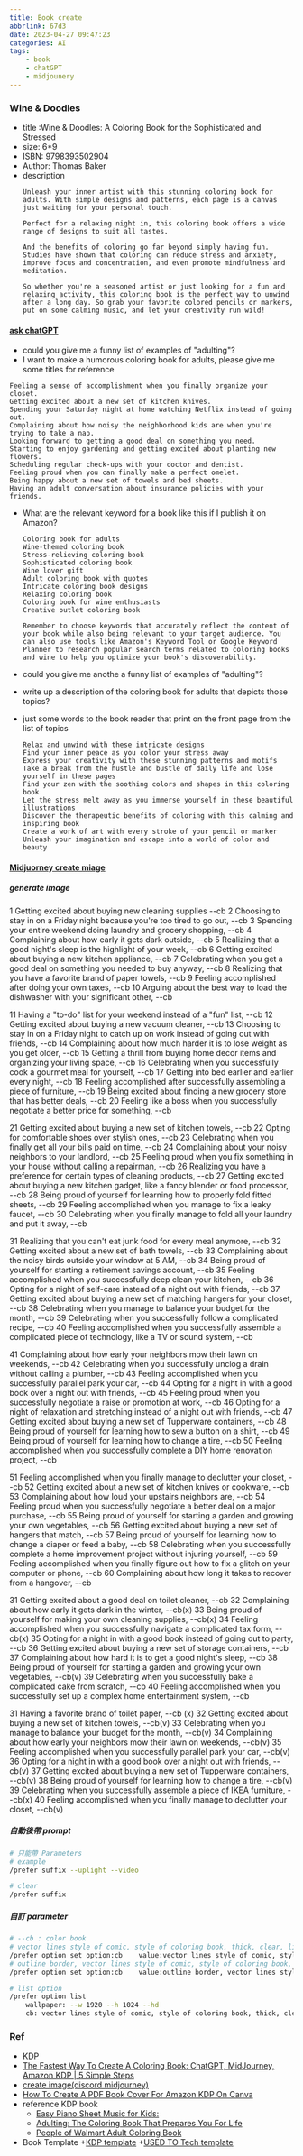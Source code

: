 ```yaml
---
title: Book create
abbrlink: 67d3
date: 2023-04-27 09:47:23
categories: AI
tags:
	- book
	- chatGPT
	- midjounery
---
```


### Wine & Doodles
+ title :Wine & Doodles: A Coloring Book for the Sophisticated and Stressed
+ size: 6*9
+ ISBN: 9798393502904
+ Author: Thomas Baker
+ description
	```
	Unleash your inner artist with this stunning coloring book for adults. With simple designs and patterns, each page is a canvas just waiting for your personal touch.

	Perfect for a relaxing night in, this coloring book offers a wide range of designs to suit all tastes.

	And the benefits of coloring go far beyond simply having fun. Studies have shown that coloring can reduce stress and anxiety, improve focus and concentration, and even promote mindfulness and meditation.

	So whether you're a seasoned artist or just looking for a fun and relaxing activity, this coloring book is the perfect way to unwind after a long day. So grab your favorite colored pencils or markers, put on some calming music, and let your creativity run wild!
	```

<!--more-->

#### [ask chatGPT](https://chat.openai.com/c/d5088c76-f5ab-49e1-bcf8-e5997e8d94ab)
+ could you give me a funny list of examples of "adulting"?
+ I want to make a humorous coloring book for adults, please give me some titles for reference 
```
Feeling a sense of accomplishment when you finally organize your closet.
Getting excited about a new set of kitchen knives.
Spending your Saturday night at home watching Netflix instead of going out.
Complaining about how noisy the neighborhood kids are when you're trying to take a nap.
Looking forward to getting a good deal on something you need.
Starting to enjoy gardening and getting excited about planting new flowers.
Scheduling regular check-ups with your doctor and dentist.
Feeling proud when you can finally make a perfect omelet.
Being happy about a new set of towels and bed sheets.
Having an adult conversation about insurance policies with your friends.
```

+ What are the relevant keyword for a book like this if I publish it on Amazon?
	```
	Coloring book for adults
	Wine-themed coloring book
	Stress-relieving coloring book
	Sophisticated coloring book
	Wine lover gift
	Adult coloring book with quotes
	Intricate coloring book designs
	Relaxing coloring book
	Coloring book for wine enthusiasts
	Creative outlet coloring book

	Remember to choose keywords that accurately reflect the content of your book while also being relevant to your target audience. You can also use tools like Amazon's Keyword Tool or Google Keyword Planner to research popular search terms related to coloring books and wine to help you optimize your book's discoverability.
	```

+ could you give me anothe a funny list of examples of "adulting"?

+  write up a description of the coloring book for adults that depicts those topics?

+  just some words to the book reader that print on the front page from the list of topics
	```
	Relax and unwind with these intricate designs
	Find your inner peace as you color your stress away
	Express your creativity with these stunning patterns and motifs
	Take a break from the hustle and bustle of daily life and lose yourself in these pages
	Find your zen with the soothing colors and shapes in this coloring book
	Let the stress melt away as you immerse yourself in these beautiful illustrations
	Discover the therapeutic benefits of coloring with this calming and inspiring book
	Create a work of art with every stroke of your pencil or marker
	Unleash your imagination and escape into a world of color and beauty
	```

#### [Midjuorney create miage](https://discord.com/)
##### generate image
1 Getting excited about buying new cleaning supplies  --cb
2 Choosing to stay in on a Friday night because you're too tired to go out, --cb
3 Spending your entire weekend doing laundry and grocery shopping, --cb
4 Complaining about how early it gets dark outside, --cb
5 Realizing that a good night's sleep is the highlight of your week, --cb
6 Getting excited about buying a new kitchen appliance, --cb
7 Celebrating when you get a good deal on something you needed to buy anyway, --cb
8 Realizing that you have a favorite brand of paper towels, --cb
9 Feeling accomplished after doing your own taxes, --cb
10 Arguing about the best way to load the dishwasher with your significant other, --cb

11 Having a "to-do" list for your weekend instead of a "fun" list, --cb
12 Getting excited about buying a new vacuum cleaner, --cb
13 Choosing to stay in on a Friday night to catch up on work instead of going out with friends, --cb
14 Complaining about how much harder it is to lose weight as you get older, --cb
15 Getting a thrill from buying home decor items and organizing your living space, --cb
16 Celebrating when you successfully cook a gourmet meal for yourself, --cb
17 Getting into bed earlier and earlier every night, --cb
18 Feeling accomplished after successfully assembling a piece of furniture, --cb
19 Being excited about finding a new grocery store that has better deals, --cb
20 Feeling like a boss when you successfully negotiate a better price for something, --cb

21 Getting excited about buying a new set of kitchen towels, --cb
22 Opting for comfortable shoes over stylish ones, --cb
23 Celebrating when you finally get all your bills paid on time, --cb
24 Complaining about your noisy neighbors to your landlord, --cb
25 Feeling proud when you fix something in your house without calling a repairman, --cb
26 Realizing you have a preference for certain types of cleaning products, --cb
27 Getting excited about buying a new kitchen gadget, like a fancy blender or food processor, --cb
28 Being proud of yourself for learning how to properly fold fitted sheets, --cb
29 Feeling accomplished when you manage to fix a leaky faucet, --cb
30 Celebrating when you finally manage to fold all your laundry and put it away, --cb

31 Realizing that you can't eat junk food for every meal anymore, --cb
32 Getting excited about a new set of bath towels, --cb
33 Complaining about the noisy birds outside your window at 5 AM, --cb
34 Being proud of yourself for starting a retirement savings account, --cb
35 Feeling accomplished when you successfully deep clean your kitchen, --cb
36 Opting for a night of self-care instead of a night out with friends, --cb
37 Getting excited about buying a new set of matching hangers for your closet, --cb
38 Celebrating when you manage to balance your budget for the month, --cb
39 Celebrating when you successfully follow a complicated recipe, --cb
40 Feeling accomplished when you successfully assemble a complicated piece of technology, like a TV or sound system, --cb

41 Complaining about how early your neighbors mow their lawn on weekends, --cb
42 Celebrating when you successfully unclog a drain without calling a plumber, --cb
43 Feeling accomplished when you successfully parallel park your car, --cb
44 Opting for a night in with a good book over a night out with friends, --cb
45 Feeling proud when you successfully negotiate a raise or promotion at work, --cb
46 Opting for a night of relaxation and stretching instead of a night out with friends, --cb
47 Getting excited about buying a new set of Tupperware containers, --cb
48 Being proud of yourself for learning how to sew a button on a shirt, --cb
49 Being proud of yourself for learning how to change a tire, --cb
50 Feeling accomplished when you successfully complete a DIY home renovation project, --cb

51 Feeling accomplished when you finally manage to declutter your closet, --cb
52 Getting excited about a new set of kitchen knives or cookware, --cb
53 Complaining about how loud your upstairs neighbors are, --cb
54 Feeling proud when you successfully negotiate a better deal on a major purchase, --cb
55 Being proud of yourself for starting a garden and growing your own vegetables, --cb
56 Getting excited about buying a new set of hangers that match, --cb
57 Being proud of yourself for learning how to change a diaper or feed a baby, --cb
58 Celebrating when you successfully complete a home improvement project without injuring yourself, --cb
59 Feeling accomplished when you finally figure out how to fix a glitch on your computer or phone, --cb
60 Complaining about how long it takes to recover from a hangover, --cb


31 Getting excited about a good deal on toilet cleaner, --cb
32 Complaining about how early it gets dark in the winter, --cb(x)
33 Being proud of yourself for making your own cleaning supplies, --cb(x)
34 Feeling accomplished when you successfully navigate a complicated tax form, --cb(x)
35 Opting for a night in with a good book instead of going out to party, --cb
36 Getting excited about buying a new set of storage containers, --cb
37 Complaining about how hard it is to get a good night's sleep, --cb
38 Being proud of yourself for starting a garden and growing your own vegetables, --cb(v)
39 Celebrating when you successfully bake a complicated cake from scratch, --cb
40 Feeling accomplished when you successfully set up a complex home entertainment system, --cb

31 Having a favorite brand of toilet paper, --cb (x)
32 Getting excited about buying a new set of kitchen towels, --cb(v)
33 Celebrating when you manage to balance your budget for the month, --cb(v)
34 Complaining about how early your neighbors mow their lawn on weekends, --cb(v)
35 Feeling accomplished when you successfully parallel park your car, --cb(v)
36 Opting for a night in with a good book over a night out with friends, --cb(v)
37 Getting excited about buying a new set of Tupperware containers, --cb(v)
38 Being proud of yourself for learning how to change a tire, --cb(v)
39 Celebrating when you successfully assemble a piece of IKEA furniture, --cb(x)
40 Feeling accomplished when you finally manage to declutter your closet, --cb(v)


##### 自動後帶 prompt
``` bash
# 只能帶 Parameters 
# example 
/prefer suffix --uplight --video

# clear
/prefer suffix
```


##### 自訂 parameter
``` bash
# --cb : color book
# vector lines style of comic, style of coloring book, thick, clear, lines, black, and white --ar 2:3 
/prefer option set option:cb    value:vector lines style of comic, style of coloring book, thick, clear, lines, black, and white --ar 2:3 
# outline border, vector lines style of comic, style of coloring book, thick, clear, lines, black, and white --ar 2:3
/prefer option set option:cb    value:outline border, vector lines style of comic, style of coloring book, thick, clear, lines, black, and white --ar 2:3 

# list option
/prefer option list 
	wallpaper: --w 1920 --h 1024 --hd
	cb: vector lines style of comic, style of coloring book, thick, clear, lines, black, and white --ar 2:3
```


### Ref
+ [KDP](https://kdp.amazon.com/en_US/)
+ [The Fastest Way To Create A Coloring Book: ChatGPT, MidJourney, Amazon KDP | 5 Simple Steps](https://www.youtube.com/watch?v=sNkQbyOL7ps)
+ [create image(discord midjourney)](https://discord.com/) 
+ [How To Create A PDF Book Cover For Amazon KDP On Canva](https://www.youtube.com/watch?v=uiGHUDeufjw)
+ reference KDP book
	+ [Easy Piano Sheet Music for Kids:](https://www.amazon.com/Easy-Piano-Sheet-Music-Kids/dp/B08BTX5H2J/ref=sr_1_1?crid=IGO9Q3A6711T&keywords=Easy+Piano+Sheet+Mucic+for+Kids+A+beginners+First+Book+of+Easy+to+play+Classics&qid=1682578709&s=books&sprefix=easy+piano+sheet+mucic+for+kids+a+beginners+first+book+of+easy+to+play+classics%2Cstripbooks-intl-ship%2C244&sr=1-1)
	+ [Adulting: The Coloring Book That Prepares You For Life](https://www.amazon.com/dp/B0BTRTDGKH/ref=cm_sw_r_as_gl_api_gl_i_YF50JMH9GTW8WSZBTK6T?linkCode=ml1&tag=bigbrofragran-20)
	+ [People of Walmart Adult Coloring Book](https://www.amazon.com/People-Walmart-com-Adult-Coloring-Book/dp/1945056088/ref=zg_bs_8622801011_sccl_1/137-7428592-4706564?psc=1)
+ Book Template
	+[KDP template](https://kdp.amazon.com/en_US/help/topic/G201834230)
	+[USED TO Tech template](https://usedtotech.com/)
